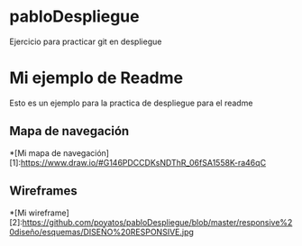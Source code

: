 # pabloDespliegue
Ejercicio para practicar git en despliegue
# Mi ejemplo de Readme

Esto es un ejemplo para la practica de despliegue para el readme


## Mapa de navegación

*[Mi mapa de navegación]
[1]:https://www.draw.io/#G146PDCCDKsNDThR_06fSA1558K-ra46qC

## Wireframes
*[Mi wireframe]
[2]:https://github.com/poyatos/pabloDespliegue/blob/master/responsive%20diseño/esquemas/DISEÑO%20RESPONSIVE.jpg
